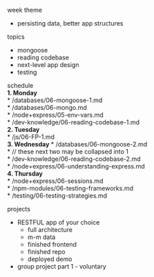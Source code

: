 week theme  
  * persisting data, better app structures  
  
topics  
  * mongoose  
  * reading codebase  
  * next-level app design  
  * testing  
  
schedule  
  **1. Monday**  
    * /databases/06-mongoose-1.md  
    * /databases/06-mongo.md  
    * /node+express/05-env-vars.md  
    * /dev-knowledge/06-reading-codebase-1.md  
  **2. Tuesday**  
    * /js/06-FP-1.md  
  **3. Wednesday** 
    * /databases/06-mongoose-2.md  
    * // these next two may be collapsed into 1  
    * /dev-knowledge/06-reading-codebase-2.md  
    * /node+express/06-understanding-express.md  
  **4. Thursday**  
    * /node+express/06-sessions.md  
    * /npm-modules/06-testing-frameworks.md  
    * /testing/06-testing-strategies.md  
  
projects  
  * RESTFUL app of your choice  
    *  full architecture  
    * m-m data  
    * finished frontend  
    * finished repo  
    * deployed demo  
  * group project part 1 - voluntary  

